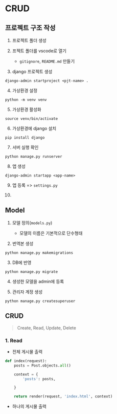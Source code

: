 # CRUD

## 프로젝트 구조 작성

1. 프로젝트 폴더 생성

2. 프젝트 폴더를 vscode로 열기
    - `gitignore`, `README.md` 만들기

3. django 프로젝트 생성
```
django-admin startproject <pjt-name> .
```

4. 가상환경 설정
```
python -m venv venv
```

5. 가상환경 활성화
```
source venv/bin/activate   
```
6. 가상환경에 django 설치
```
pip install django
```
7. 서버 실행 확인 
```
python manage.py runserver
```
8. 앱 생성
```
django-admin startapp <app-name>
```
9. 앱 등록 => `settings.py`

10. 


## Model 
1. 모델 정의(`models.py`)
    - 모델의 이름은 기본적으로 단수형태

2. 번역본 생성
```
python manage.py makemigrations
```

3. DB에 반영
```
python manage.py migrate
```

4. 생성한 모델을 admin에 등록

5. 관리자 계정 생성
```
python manage.py createsuperuser
```

## CRUD
> Create, Read, Update, Delete

### 1. Read

- 전체 게시물 출력
```python
def index(request):
    posts = Post.objects.all()

    context = {
        'posts': posts,

    }

    return render(request, 'index.html', context)
```

- 하나의 게시물 출력
